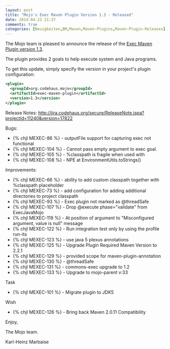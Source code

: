 ```yaml
---
layout: post
title: "Mojo's Exec Maven Plugin Version 1.3 - Released"
date: 2014-04-22 21:37
comments: true
categories: [Neuigkeiten,BM,Maven,Maven-Plugins,Maven-Plugin-Releases]
---
```

The Mojo team is pleased to announce the release of the
[Exec Maven Plugin version 1.3](http://mojo.codehaus.org/exec-maven-plugin/).

The plugin provides 2 goals to help execute system and Java programs.

To get this update, simply specify the version in your project's plugin configuration:

``` xml
<plugin>
  <groupId>org.codehaus.mojo</groupId>
  <artifactId>exec-maven-plugin</artifactId>
  <version>1.3</version>
</plugin>
```

Release Notes:
http://jira.codehaus.org/secure/ReleaseNote.jspa?projectId=11240&version=17822

Bugs:

 * {% chjl MEXEC-86 %} - outputFile support for capturing exec not functional
 * {% chjl MEXEC-104 %} - Cannot pass empty argument to exec goal.
 * {% chjl MEXEC-105 %} - %classpath is fragile when used with <commandlineArgs>
 * {% chjl MEXEC-108 %} - NPE at EnvironmentUtils.toStrings()

Improvements:

 * {% chjl MEXEC-66 %} - ability to add custom classpath together 
              with %classpath placeholder
 * {% chjl MEXEC-73 %} - add configuration for adding additional 
              directories to project classpath
 * {% chjl MEXEC-93 %} - Exec plugin not marked as @threadSafe
 * {% chjl MEXEC-107 %} - Drop @execute phase="validate" from ExecJavaMojo
 * {% chjl MEXEC-119 %} - At position of argument to "Misconfigured 
               argument, value is null" message
 * {% chjl MEXEC-122 %} - Run integration test only by using the profile run-its
 * {% chjl MEXEC-123 %} - use java 5 plexus annotations
 * {% chjl MEXEC-125 %} - Upgrade Plugin Required Maven Version to 2.2.1
 * {% chjl MEXEC-129 %} - provided scope for maven-plugin-annotation
 * {% chjl MEXEC-130 %} - @threadSafe
 * {% chjl MEXEC-131 %} - commons-exec upgrade to 1.2
 * {% chjl MEXEC-133 %} - Upgrade to mojo-parent v:33

Task

 * {% chjl MEXEC-101 %} - Migrate plugin to JDK5

Wish

 * {% chjl MEXEC-126 %} - Bring back Maven 2.0.11 Compatibility

Enjoy,

The Mojo team.

Karl-Heinz Marbaise

